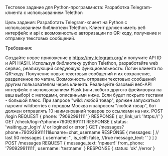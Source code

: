 Тестовое задание для Python-программиста: Разработка Telegram-клиента с использованием Telethon

Цель задания: Разработать Telegram-клиент на Python с использованием библиотеки Telethon. Клиент должен иметь веб интерфейс и api с возможностью авторизации по QR-коду, получение и отправку текстовых сообщений.

Требования:

Создайте новое приложение в https://my.telegram.org/ и получите API ID и API HASH.
Используя библиотеку python Telethon, разработайте web сервис, реализующий следующую функциональность:
Логин клиента по QR-коду.
Получение новых текстовых сообщений и их сохранение, разделенное по чатам.
Возможность отправки текстовых сообщений другим пользователям через клиента.
Реализуйте базовый веб-API интерфейс с использованием Flask (или любого другого фреймворка на ваш выбор) с методами, описанными ниже. Если будет покрыто тестами - большой плюс.
При запросе "wild: любой товар", должен запускаться парсинг wildberries с городом Москва и запросом "любой товар", бот должен отправлять 10 наименований товаров со ссылками на них.
POST /login
REQUEST
{
   phone: '79092991111'
}
RESPONSE
{
	qr_link_url: 'https://'
}
GET /check/login?phone=79092991111
RESPONSE
{
	status: 'waiting_qr_login' // or logined or error
}
GET /messages?phone=790929911111&uname=chat_username
RESPONSE
{
	messages: [ // last 50 messages 
		{
			username: '',
			is_self: false, //true
			message_text: ''
		}
	]
}
POST /messages
REQUEST
{
	message_text: 'привет!'
	from_phone: '790929911111',
	username: 'testname'
}
RESPONSE
{
	status: 'ok' //error
}